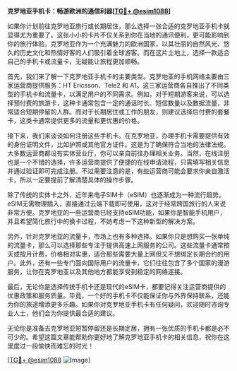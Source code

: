 **克罗地亚手机卡：畅游欧洲的通信利器[[TG💪+ @esim1088](https://t.me/s/esim1088)]**

如果你计划前往克罗地亚旅行或长期居住，那么选择一张合适的克罗地亚手机卡就显得尤为重要了。这张小小的卡片不仅关系到你在当地的通讯便利，更可能影响到你的旅行体验。克罗地亚作为一个充满魅力的欧洲国家，以其壮丽的自然风光、悠久的历史文化和热情好客的人们吸引着全球游客。而在这片土地上，选择一款适合自己的手机卡或流量卡，无疑能让旅程更加顺畅。

首先，我们来了解一下克罗地亚手机卡的主要类型。克罗地亚的手机网络主要由三家运营商提供服务：HT Ericsson、Tele2 和 A1。这三家运营商各自推出了不同类型的手机卡和流量卡，以满足用户的不同需求。例如，对于短期游客来说，可以选择预付费的旅游卡，这种卡通常包含一定的通话时长、短信数量以及数据流量，非常适合短期停留的人群。而对于长期居住或工作的朋友，则建议选择后付费的套餐卡，这类卡通常提供更多的流量和更优惠的价格。

接下来，我们来谈谈如何注册这些手机卡。在克罗地亚，办理手机卡需要提供有效的身份证明文件，比如护照或其他官方证件。这是为了确保符合当地的法律法规。大多数运营商都设有实体营业厅，你可以亲自前往办理相关业务。当然，在线注册也是一个不错的选择，许多运营商提供了便捷的在线申请流程，只需填写相关信息并通过验证即可完成注册。不过需要注意的是，有些运营商可能会要求你亲自激活卡，所以一定要提前了解清楚具体的操作步骤。

除了传统的实体卡之外，近年来电子SIM卡（eSIM）也逐渐成为一种流行趋势。eSIM无需物理插入，直接通过云端下载即可使用，这对于经常跨国旅行的人来说非常方便。克罗地亚的一些运营商已经支持eSIM功能，如果你是智能手机用户，并且希望简化旅行中的换卡过程，不妨考虑一下这种新型的解决方案。

另外，针对克罗地亚的流量卡，市场上也有多种选择。如果你只是想购买一张单纯的流量卡，那么可以选择那些专注于提供高速上网服务的公司。这些流量卡通常按天或按月计费，价格相对实惠，适合那些需要大量上网但又不想绑定长期合约的用户。此外，还有一些专门面向国际用户的流量卡，它们往往包含了多个国家的漫游服务，让你在克罗地亚以及其他地方都能享受到稳定的网络连接。

最后，无论你是选择传统手机卡还是现代的eSIM卡，都要记得关注运营商提供的优惠政策和服务质量。毕竟，一个好的手机卡不仅能保证你与外界保持联系，还能为你的旅途增添更多乐趣。如果你对克罗地亚手机卡有任何疑问，欢迎随时咨询专业人士，他们会为你提供最合适的建议。

无论你是准备去克罗地亚短暂停留还是长期定居，拥有一张优质的手机卡都是必不可少的。希望这篇文章能帮助你更好地了解克罗地亚手机卡的相关信息，祝你在这里度过一段愉快而难忘的时光！

[[TG💪+ @esim1088](https://t.me/s/esim1088) ![Image](https://i.postimg.cc/4NQfJmqS/Snipaste-2025-05-13-00-14-12.png)]